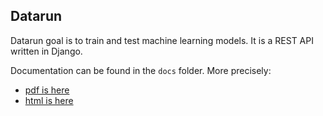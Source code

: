 ## Datarun

Datarun goal is to train and test machine learning models. It is a REST API written in Django. 

Documentation can be found in the `docs` folder. More precisely:   
* [pdf is here](https://github.com/camillemarini/datarun/blob/master/docs/datarun.pdf)  
* [html is here](https://github.com/camillemarini/datarun/tree/master/docs/html)  

